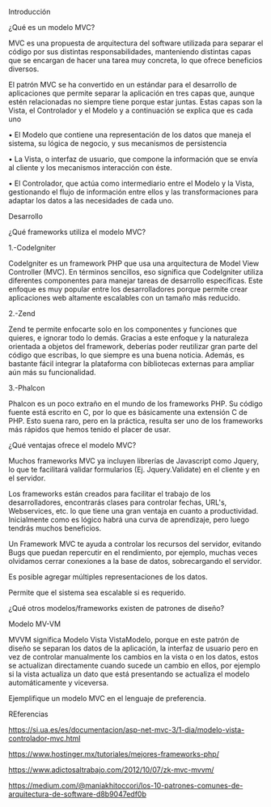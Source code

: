 Introducción


¿Qué es un modelo MVC?

MVC es una propuesta de arquitectura del software utilizada para separar el código por sus distintas responsabilidades, manteniendo distintas capas que se encargan de hacer una tarea muy concreta, lo que ofrece beneficios diversos.

El patrón MVC se ha convertido en un estándar para el desarrollo de aplicaciones que permite separar la aplicación en tres capas que, aunque estén relacionadas no siempre tiene porque estar juntas. Estas capas son la Vista, el Controlador y el Modelo y a continuación se explica que es cada uno

•	El Modelo que contiene una representación de los datos que maneja el sistema, su lógica de negocio, y sus mecanismos de persistencia

•	La Vista, o interfaz de usuario, que compone la información que se envía al cliente y los mecanismos interacción con éste.

•	El Controlador, que actúa como intermediario entre el Modelo y la Vista, gestionando el flujo de información entre ellos y las transformaciones para adaptar los datos a las necesidades de cada uno.



Desarrollo

¿Qué frameworks utiliza el modelo MVC?

1.-CodeIgniter

CodeIgniter es un framework PHP que usa una arquitectura de Model View Controller (MVC). En términos sencillos, eso significa que CodeIgniter utiliza diferentes componentes para manejar tareas de desarrollo específicas. Este enfoque es muy popular entre los desarrolladores porque permite crear aplicaciones web altamente escalables con un tamaño más reducido.

2.-Zend

Zend te permite enfocarte solo en los componentes y funciones que quieres, e ignorar todo lo demás. Gracias a este enfoque y la naturaleza orientada a objetos del framework, deberías poder reutilizar gran parte del código que escribas, lo que siempre es una buena noticia. Además, es bastante fácil integrar la plataforma con bibliotecas externas para ampliar aún más su funcionalidad.

3.-Phalcon

Phalcon es un poco extraño en el mundo de los frameworks PHP. Su código fuente está escrito en C, por lo que es básicamente una extensión C de PHP. Esto suena raro, pero en la práctica, resulta ser uno de los frameworks más rápidos que hemos tenido el placer de usar.

¿Qué ventajas ofrece el modelo MVC?

Muchos frameworks MVC ya incluyen librerías de Javascript como Jquery, lo que te facilitará validar formularios (Ej. Jquery.Validate) en el cliente y en el servidor.

Los frameworks están creados para facilitar el trabajo de los desarrolladores, encontrarás clases para controlar fechas, URL's, Webservices, etc. lo que tiene una gran ventaja en cuanto a productividad. Inicialmente como es lógico habrá una curva de aprendizaje, pero luego tendrás muchos beneficios.

Un Framework MVC te ayuda a controlar los recursos del servidor, evitando Bugs que puedan repercutir en el rendimiento, por ejemplo, muchas veces olvidamos cerrar conexiones a la base de datos, sobrecargando el servidor.

Es posible agregar múltiples representaciones de los datos.

Permite que el sistema sea escalable si es requerido.



¿Qué otros modelos/frameworks existen de patrones de diseño?

Modelo MV-VM

MVVM significa Modelo Vista VistaModelo, porque en este patrón de diseño se separan los datos de la aplicación, la interfaz de usuario pero en vez de controlar manualmente los cambios en la vista o en los datos, estos se actualizan directamente cuando sucede un cambio en ellos, por ejemplo si la vista actualiza un dato que está presentando se actualiza el modelo automáticamente y viceversa.


Ejemplifique un modelo MVC en el lenguaje de preferencia.


REferencias

https://si.ua.es/es/documentacion/asp-net-mvc-3/1-dia/modelo-vista-controlador-mvc.html

https://www.hostinger.mx/tutoriales/mejores-frameworks-php/

https://www.adictosaltrabajo.com/2012/10/07/zk-mvc-mvvm/

https://medium.com/@maniakhitoccori/los-10-patrones-comunes-de-arquitectura-de-software-d8b9047edf0b
